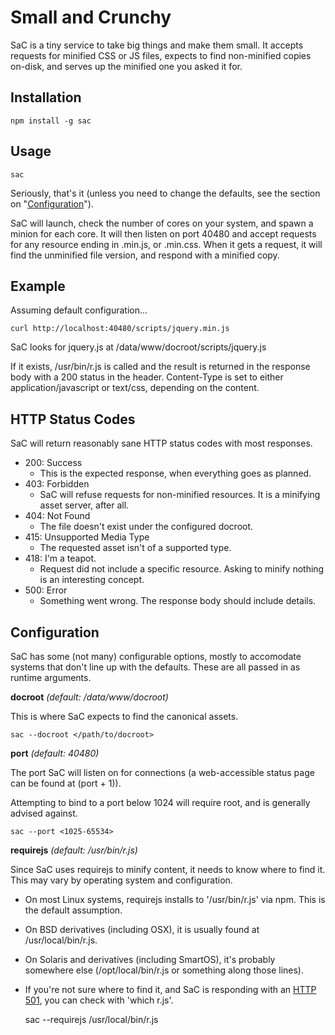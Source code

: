 Small and Crunchy
=================

SaC is a tiny service to take big things and make them small. It accepts requests for minified CSS or JS files, expects to find non-minified copies on-disk, and serves up the minified one you asked it for.

Installation
------------

    npm install -g sac

Usage
-----

    sac

Seriously, that's it (unless you need to change the defaults, see the section on "[Configuration](#configuration)").

SaC will launch, check the number of cores on your system, and spawn a minion for each core. It will then listen on port 40480 and accept requests for any resource ending in .min.js, or .min.css. When it gets a request, it will find the unminified file version, and respond with a minified copy.

Example
-------

Assuming default configuration...

    curl http://localhost:40480/scripts/jquery.min.js

SaC looks for jquery.js at /data/www/docroot/scripts/jquery.js

If it exists, /usr/bin/r.js is called and the result is returned in the response body with a 200 status in the header. Content-Type is set to either application/javascript or text/css, depending on the content.

HTTP Status Codes
-----------------

SaC will return reasonably sane HTTP status codes with most responses.

* 200: Success
  * This is the expected response, when everything goes as planned.
* 403: Forbidden
  * SaC will refuse requests for non-minified resources. It is a minifying asset server, after all.
* 404: Not Found
  * The file doesn't exist under the configured docroot.
* 415: Unsupported Media Type
  * The requested asset isn't of a supported type.
* 418: I'm a teapot.
  * Request did not include a specific resource. Asking to minify nothing is an interesting concept.
* 500: Error
  * Something went wrong. The response body should include details.

Configuration
-------------

SaC has some (not many) configurable options, mostly to accomodate systems that don't line up with the defaults. These are all passed in as runtime arguments.

**docroot** _(default: /data/www/docroot)_

This is where SaC expects to find the canonical assets.

    sac --docroot </path/to/docroot>

**port** _(default: 40480)_

The port SaC will listen on for connections (a web-accessible status page can be found at (port + 1)).

Attempting to bind to a port below 1024 will require root, and is generally advised against.

    sac --port <1025-65534>

**requirejs** _(default: /usr/bin/r.js)_

Since SaC uses requirejs to minify content, it needs to know where to find it. This may vary by operating system and configuration.
* On most Linux systems, requirejs installs to '/usr/bin/r.js' via npm. This is the default assumption.
* On BSD derivatives (including OSX), it is usually found at /usr/local/bin/r.js.
* On Solaris and derivatives (including SmartOS), it's probably somewhere else (/opt/local/bin/r.js or something along those lines).
* If you're not sure where to find it, and SaC is responding with an [HTTP 501](#http-status-codes), you can check with 'which r.js'.

    sac --requirejs /usr/local/bin/r.js
